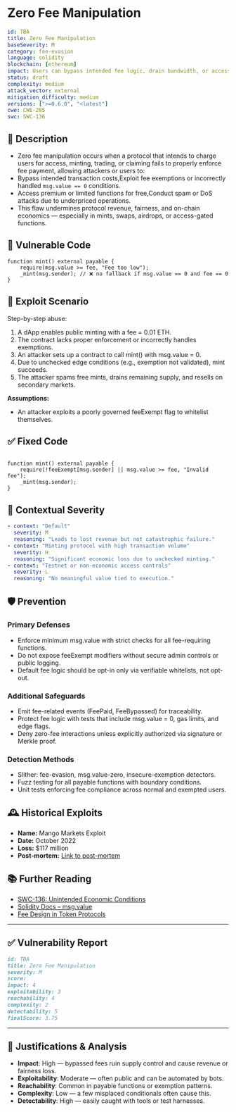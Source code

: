 # Zero Fee Manipulation

```YAML
id: TBA
title: Zero Fee Manipulation 
baseSeverity: M
category: fee-evasion
language: solidity
blockchain: [ethereum]
impact: Users can bypass intended fee logic, drain bandwidth, or access premium actions for free
status: draft
complexity: medium
attack_vector: external
mitigation_difficulty: medium
versions: [">=0.6.0", "<latest"]
cwe: CWE-285
swc: SWC-136
```

## 📝 Description

- Zero fee manipulation occurs when a protocol that intends to charge users for access, minting, trading, or claiming fails to properly enforce fee payment, allowing attackers or users to:
- Bypass intended transaction costs,Exploit fee exemptions or incorrectly handled `msg.value == 0` conditions.
- Access premium or limited functions for free,Conduct spam or DoS attacks due to underpriced operations.
- This flaw undermines protocol revenue, fairness, and on-chain economics — especially in mints, swaps, airdrops, or access-gated functions.

## 🚨 Vulnerable Code

```solidity
function mint() external payable {
    require(msg.value >= fee, "Fee too low");
    _mint(msg.sender); // ❌ no fallback if msg.value == 0 and fee == 0
}
```

## 🧪 Exploit Scenario

Step-by-step abuse:

1. A dApp enables public minting with a fee = 0.01 ETH.
2. The contract lacks proper enforcement or incorrectly handles exemptions.
3. An attacker sets up a contract to call mint() with msg.value = 0.
4. Due to unchecked edge conditions (e.g., exemption not validated), mint succeeds.
5. The attacker spams free mints, drains remaining supply, and resells on secondary markets.

**Assumptions:**

- An attacker exploits a poorly governed feeExempt flag to whitelist themselves.

## ✅ Fixed Code

```solidity

function mint() external payable {
    require(!feeExempt[msg.sender] || msg.value >= fee, "Invalid fee");
    _mint(msg.sender);
}
```

## 🧭 Contextual Severity

```yaml
- context: "Default"
  severity: M
  reasoning: "Leads to lost revenue but not catastrophic failure."
- context: "Minting protocol with high transaction volume"
  severity: H
  reasoning: "Significant economic loss due to unchecked minting."
- context: "Testnet or non-economic access controls"
  severity: L
  reasoning: "No meaningful value tied to execution."
```

## 🛡️ Prevention

### Primary Defenses

- Enforce minimum msg.value with strict checks for all fee-requiring functions.
- Do not expose feeExempt modifiers without secure admin controls or public logging.
- Default fee logic should be opt-in only via verifiable whitelists, not opt-out.

### Additional Safeguards

- Emit fee-related events (FeePaid, FeeBypassed) for traceability.
- Protect fee logic with tests that include msg.value = 0, gas limits, and edge flags.
- Deny zero-fee interactions unless explicitly authorized via signature or Merkle proof.

### Detection Methods

- Slither: fee-evasion, msg.value-zero, insecure-exemption detectors.
- Fuzz testing for all payable functions with boundary conditions.
- Unit tests enforcing fee compliance across normal and exempted users.

## 🕰️ Historical Exploits

- **Name:** Mango Markets Exploit 
- **Date:** October 2022 
- **Loss:** $117 million 
- **Post-mortem:** [Link to post-mortem](https://cryptodamus.io/en/articles/news/mango-markets-hack-defi-s-100m-wake-up-call-legal-drama-lessons-learned) 

## 📚 Further Reading

- [SWC-136: Unintended Economic Conditions](https://swcregistry.io/docs/SWC-136) 
- [Solidity Docs – msg.value](https://docs.soliditylang.org/en/latest/) 
- [Fee Design in Token Protocols](https://ethereum.org/en/developers/docs/gas/) 

---

## ✅ Vulnerability Report 

```markdown
id: TBA
title: Zero Fee Manipulation 
severity: M
score:
impact: 4         
exploitability: 3 
reachability: 4   
complexity: 2     
detectability: 5  
finalScore: 3.75
```

---

## 📄 Justifications & Analysis

- **Impact**: High — bypassed fees ruin supply control and cause revenue or fairness loss.
- **Exploitability**: Moderate — often public and can be automated by bots.
- **Reachability**: Common in payable functions or exemption patterns.
- **Complexity**: Low — a few misplaced conditionals often cause this.
- **Detectability**: High — easily caught with tools or test harnesses.